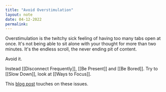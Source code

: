 ```yaml
---
title: "Avoid Overstimulation"
layout: note
date: 04-12-2022
permalink:
---
```


Overstimulation is the twitchy sick feeling of having too many tabs open at once. It's not being able to sit alone with your thought for more than two minutes. It's the endless scroll, the never ending pit of content.

Avoid it. 

Instead [[Disconnect Frequently]], [[Be Present]] and [[Be Bored]]. Try to [[Slow Down]], look at [[Ways to Focus]].

This [blog post](https://www.davidralphlewis.co.uk/step-away-from-the-internet/) touches on these issues.